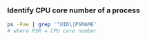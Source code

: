 ### Identify CPU core number of a process
```sh
ps -Fae | grep '^UID\|PSMAME'
# where PSR = CPU core number
```
